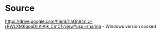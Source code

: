 # Source
https://drive.google.com/file/d/1laQh84nlU-rRWLXM6gpqDLKiAjk_CmCF/view?usp=sharing - Windows version cooked

